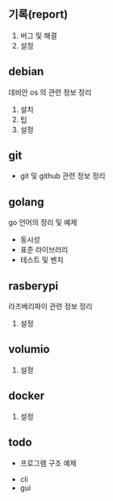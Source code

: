 ## 기록(report)
1. 버그 및 해결
2. 설정

## debian 
데비안 os 의 관련 정보 정리
1. 설치
2. 팁
3. 설정

## git
- git 및 github 관련 정보 정리

## golang 
go 언어의 정리 및 예제
- 동시성
- 표준 라이브러리
- 테스트 및 벤치

## rasberypi
라즈베리파이 관련 정보 정리
1. 설정

## volumio
1. 설정

## docker
1. 설정

## todo
- 프로그램 구조 예제
* cli
* gui


